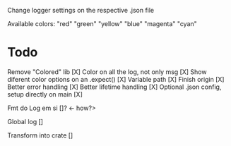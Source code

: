 Change logger settings on the respective .json file

Available colors:
"red"
"green"
"yellow"
"blue"
"magenta"
"cyan"

# Todo
Remove "Colored" lib [X]
Color on all the log, not only msg [X]
Show diferent color options on an .expect() [X]
Variable path [X]
Finish origin [X]
Better error handling [X]
Better lifetime handling [X]
Optional .json config, setup directly on main [X] 

Fmt do Log em si []? <- how?>

Global log []

Transform into crate []
